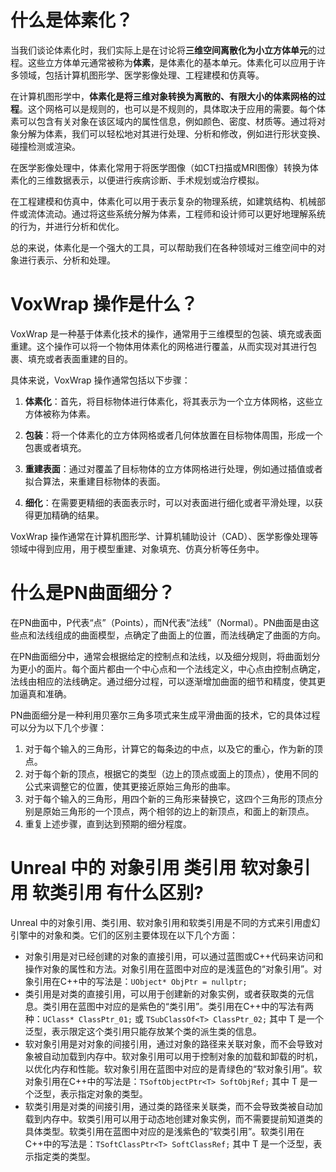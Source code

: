 # 什么是体素化？

当我们谈论体素化时，我们实际上是在讨论将**三维空间离散化为小立方体单元**的过程。这些立方体单元通常被称为**体素**，是体素化的基本单元。体素化可以应用于许多领域，包括计算机图形学、医学影像处理、工程建模和仿真等。

在计算机图形学中，**体素化是将三维对象转换为离散的、有限大小的体素网格的过程**。这个网格可以是规则的，也可以是不规则的，具体取决于应用的需要。每个体素可以包含有关对象在该区域内的属性信息，例如颜色、密度、材质等。通过将对象分解为体素，我们可以轻松地对其进行处理、分析和修改，例如进行形状变换、碰撞检测或渲染。

在医学影像处理中，体素化常用于将医学图像（如CT扫描或MRI图像）转换为体素化的三维数据表示，以便进行疾病诊断、手术规划或治疗模拟。

在工程建模和仿真中，体素化可以用于表示复杂的物理系统，如建筑结构、机械部件或流体流动。通过将这些系统分解为体素，工程师和设计师可以更好地理解系统的行为，并进行分析和优化。

总的来说，体素化是一个强大的工具，可以帮助我们在各种领域对三维空间中的对象进行表示、分析和处理。



# VoxWrap 操作是什么？

VoxWrap 是一种基于体素化技术的操作，通常用于三维模型的包装、填充或表面重建。这个操作可以将一个物体用体素化的网格进行覆盖，从而实现对其进行包裹、填充或者表面重建的目的。

具体来说，VoxWrap 操作通常包括以下步骤：

1. **体素化**：首先，将目标物体进行体素化，将其表示为一个立方体网格，这些立方体被称为体素。

2. **包装**：将一个体素化的立方体网格或者几何体放置在目标物体周围，形成一个包裹或者填充。

3. **重建表面**：通过对覆盖了目标物体的立方体网格进行处理，例如通过插值或者拟合算法，来重建目标物体的表面。

4. **细化**：在需要更精细的表面表示时，可以对表面进行细化或者平滑处理，以获得更加精确的结果。

VoxWrap 操作通常在计算机图形学、计算机辅助设计（CAD）、医学影像处理等领域中得到应用，用于模型重建、对象填充、仿真分析等任务中。



# 什么是PN曲面细分？

在PN曲面中，P代表“点”（Points），而N代表“法线”（Normal）。PN曲面是由这些点和法线组成的曲面模型，点确定了曲面上的位置，而法线确定了曲面的方向。

在PN曲面细分中，通常会根据给定的控制点和法线，以及细分规则，将曲面划分为更小的面片。每个面片都由一个中心点和一个法线定义，中心点由控制点确定，法线由相应的法线确定。通过细分过程，可以逐渐增加曲面的细节和精度，使其更加逼真和准确。

PN曲面细分是一种利用贝塞尔三角多项式来生成平滑曲面的技术，它的具体过程可以分为以下几个步骤：

1. 对于每个输入的三角形，计算它的每条边的中点，以及它的重心，作为新的顶点。
2. 对于每个新的顶点，根据它的类型（边上的顶点或面上的顶点），使用不同的公式来调整它的位置，使其更接近原始三角形的曲率。
3. 对于每个输入的三角形，用四个新的三角形来替换它，这四个三角形的顶点分别是原始三角形的一个顶点，两个相邻的边上的新顶点，和面上的新顶点。
4. 重复上述步骤，直到达到预期的细分程度。



# Unreal 中的 对象引用 类引用 软对象引用 软类引用 有什么区别?

Unreal 中的对象引用、类引用、软对象引用和软类引用是不同的方式来引用虚幻引擎中的对象和类。它们的区别主要体现在以下几个方面：

- 对象引用是对已经创建的对象的直接引用，可以通过蓝图或C++代码来访问和操作对象的属性和方法。对象引用在蓝图中对应的是浅蓝色的“对象引用”。对象引用在C++中的写法是：`UObject* ObjPtr = nullptr;`
- 类引用是对类的直接引用，可以用于创建新的对象实例，或者获取类的元信息。类引用在蓝图中对应的是紫色的“类引用”。类引用在C++中的写法有两种：`UClass* ClassPtr_01;` 或 `TSubClassOf<T> ClassPtr_02;` 其中 T 是一个泛型，表示限定这个类引用只能存放某个类的派生类的信息。
- 软对象引用是对对象的间接引用，通过对象的路径来关联对象，而不会导致对象被自动加载到内存中。软对象引用可以用于控制对象的加载和卸载的时机，以优化内存和性能。软对象引用在蓝图中对应的是青绿色的“软对象引用”。软对象引用在C++中的写法是：`TSoftObjectPtr<T> SoftObjRef;` 其中 T 是一个泛型，表示指定对象的类型。
- 软类引用是对类的间接引用，通过类的路径来关联类，而不会导致类被自动加载到内存中。软类引用可以用于动态地创建对象实例，而不需要提前知道类的具体类型。软类引用在蓝图中对应的是浅紫色的“软类引用”。软类引用在C++中的写法是：`TSoftClassPtr<T> SoftClassRef;` 其中 T 是一个泛型，表示指定类的类型。